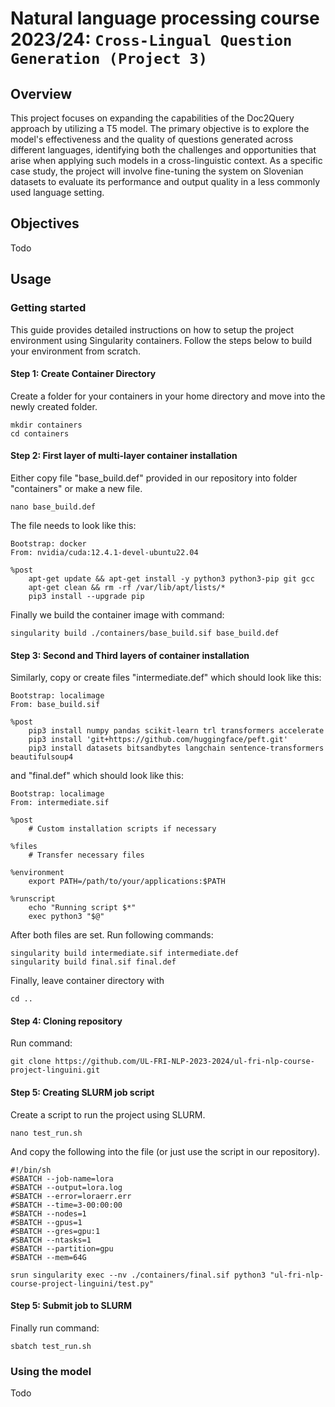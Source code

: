 # Natural language processing course 2023/24: `Cross-Lingual Question Generation (Project 3)`

## Overview
This project focuses on expanding the capabilities of the Doc2Query approach by utilizing a T5 model. The primary objective is to explore the model's effectiveness and the quality of questions generated across different languages, identifying both the challenges and opportunities that arise when applying such models in a cross-linguistic context. As a specific case study, the project will involve fine-tuning the system on Slovenian datasets to evaluate its performance and output quality in a less commonly used language setting.
## Objectives
Todo
## Usage
### Getting started
This guide provides detailed instructions on how to setup the project environment using Singularity containers. Follow the steps below to build your environment from scratch.
#### Step 1: Create Container Directory
Create a folder for your containers in your home directory and move into the newly created folder.
```
mkdir containers
cd containers
```
#### Step 2: First layer of multi-layer container installation
Either copy file "base_build.def" provided in our repository into folder "containers" or make a new file.
```
nano base_build.def
```
The file needs to look like this:
```
Bootstrap: docker
From: nvidia/cuda:12.4.1-devel-ubuntu22.04

%post
    apt-get update && apt-get install -y python3 python3-pip git gcc
    apt-get clean && rm -rf /var/lib/apt/lists/*
    pip3 install --upgrade pip

```
Finally we build the container image with command:
```
singularity build ./containers/base_build.sif base_build.def
```
#### Step 3: Second and Third layers of container installation
Similarly, copy or create files "intermediate.def" which should look like this:
```
Bootstrap: localimage
From: base_build.sif

%post
    pip3 install numpy pandas scikit-learn trl transformers accelerate
    pip3 install 'git+https://github.com/huggingface/peft.git'
    pip3 install datasets bitsandbytes langchain sentence-transformers beautifulsoup4
```
and "final.def" which should look like this:
```
Bootstrap: localimage
From: intermediate.sif

%post
    # Custom installation scripts if necessary

%files
    # Transfer necessary files

%environment
    export PATH=/path/to/your/applications:$PATH

%runscript
    echo "Running script $*"
    exec python3 "$@"
```
After both files are set. Run following commands:
```
singularity build intermediate.sif intermediate.def
singularity build final.sif final.def

```
Finally, leave container directory with
```
cd ..
```
#### Step 4: Cloning repository
Run command:
```
git clone https://github.com/UL-FRI-NLP-2023-2024/ul-fri-nlp-course-project-linguini.git
```
#### Step 5: Creating SLURM job script
Create a script to run the project using SLURM.
```
nano test_run.sh
```
And copy the following into the file (or just use the script in our repository).
```
#!/bin/sh
#SBATCH --job-name=lora
#SBATCH --output=lora.log
#SBATCH --error=loraerr.err
#SBATCH --time=3-00:00:00
#SBATCH --nodes=1
#SBATCH --gpus=1
#SBATCH --gres=gpu:1
#SBATCH --ntasks=1
#SBATCH --partition=gpu
#SBATCH --mem=64G

srun singularity exec --nv ./containers/final.sif python3 "ul-fri-nlp-course-project-linguini/test.py"
```
#### Step 5: Submit job to SLURM
Finally run command:
```
sbatch test_run.sh
```
### Using the model
Todo
